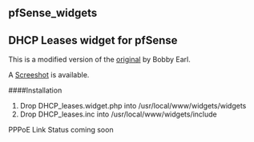 ## pfSense_widgets
## DHCP Leases widget for pfSense
This is a modified version of the [original](https://github.com/bobbyearl/pfSense-DHCP-leases-widget) by Bobby Earl.

A [Screeshot](http://fuzionconsulting.ca/wp/pfsense-widgets/) is available.


####Installation
1. Drop DHCP_leases.widget.php into /usr/local/www/widgets/widgets
2. Drop DHCP_leases.inc into /usr/local/www/widgets/include


PPPoE Link Status coming soon
